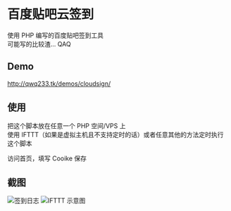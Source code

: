 # 百度贴吧云签到

使用 PHP 编写的百度贴吧签到工具  
可能写的比较渣... QAQ  

## Demo
http://qwq233.tk/demos/cloudsign/

## 使用

把这个脚本放在任意一个 PHP 空间/VPS 上  
使用 IFTTT（如果是虚拟主机且不支持定时的话）或者任意其他的方法定时执行这个脚本  

访问首页，填写 Cooike 保存  

## 截图
![签到日志](https://github.com/XcantloadX/TieBaCloudSign/blob/master/log.png?raw=true)
![IFTTT 示意图](https://github.com/XcantloadX/TieBaCloudSign/blob/master/ifttt.png?raw=true)
